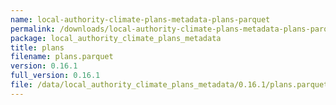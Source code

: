 ```yaml
---
name: local-authority-climate-plans-metadata-plans-parquet
permalink: /downloads/local-authority-climate-plans-metadata-plans-parquet/0_16_1
package: local_authority_climate_plans_metadata
title: plans
filename: plans.parquet
version: 0.16.1
full_version: 0.16.1
file: /data/local_authority_climate_plans_metadata/0.16.1/plans.parquet
---
```

